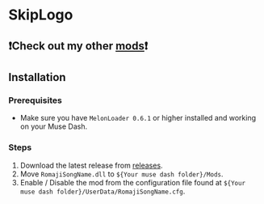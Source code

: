 # SkipLogo

## ❗Check out my other [mods](https://github.com/Asgragrt#musedash-modding)❗

## Installation

### Prerequisites

* Make sure you have `MelonLoader 0.6.1` or higher installed and working on your Muse Dash.

### Steps

1. Download the latest release from [releases](https://github.com/Asgragrt/RomajiSongName/releases/latest).
2. Move `RomajiSongName.dll` to `${Your muse dash folder}/Mods`.
3. Enable / Disable the mod from the configuration file found at `${Your muse dash folder}/UserData/RomajiSongName.cfg`.